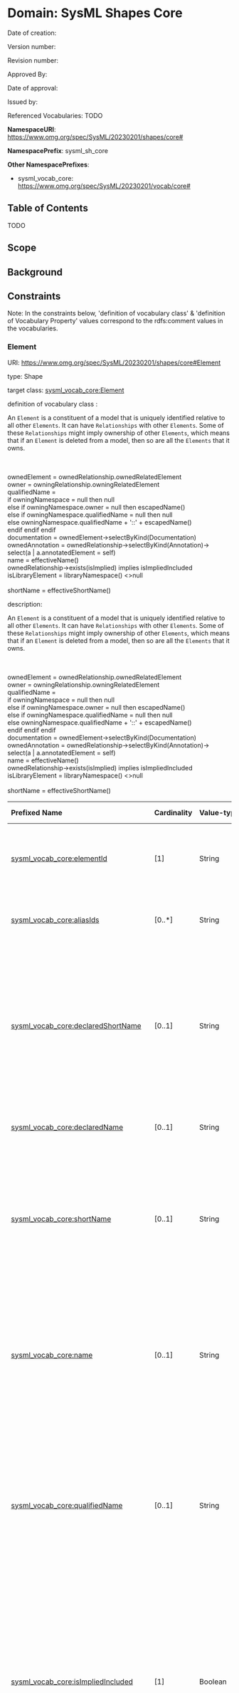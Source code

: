 # Domain: SysML Shapes Core
Date of creation: 

Version number: 

Revision number: 

Approved By: 

Date of approval: 

Issued by: 

Referenced Vocabularies: TODO

**NamespaceURI**: https://www.omg.org/spec/SysML/20230201/shapes/core#

**NamespacePrefix**: sysml_sh_core

**Other NamespacePrefixes**: 

* sysml_vocab_core: https://www.omg.org/spec/SysML/20230201/vocab/core#

## Table of Contents
TODO

## Scope
## Background
## Constraints
Note: In the constraints below, 'definition of vocabulary class' &  'definition of Vocabulary Property' values correspond to the rdfs:comment values in the vocabularies. 

### Element

URI: https://www.omg.org/spec/SysML/20230201/shapes/core#Element

type: Shape

target class: [sysml_vocab_core:Element](https://www.omg.org/spec/SysML/20230201/vocab/core#Element)

definition of vocabulary class : <p>An <code>Element</code> is a constituent of a model that is uniquely identified relative to all other <code>Elements</code>. It can have <code>Relationships</code> with other <code>Elements</code>. Some of these <code>Relationships</code> might imply ownership of other <code>Elements</code>, which means that if an <code>Element</code> is deleted from a model, then so are all the <code>Elements</code> that it owns.</p><br><br>ownedElement = ownedRelationship.ownedRelatedElement<br>owner = owningRelationship.owningRelatedElement<br>qualifiedName =<br>    if owningNamespace = null then null<br>    else if owningNamespace.owner = null then escapedName()<br>    else if owningNamespace.qualifiedName = null then null<br>    else owningNamespace.qualifiedName + '::' + escapedName()<br>    endif endif endif<br>documentation = ownedElement->selectByKind(Documentation)<br>ownedAnnotation = ownedRelationship->selectByKind(Annotation)-><br>    select(a | a.annotatedElement = self)<br>name = effectiveName()<br>ownedRelationship->exists(isImplied) implies isImpliedIncluded<br>isLibraryElement = libraryNamespace() <>null<br><br>shortName = effectiveShortName()

description: <p>An <code>Element</code> is a constituent of a model that is uniquely identified relative to all other <code>Elements</code>. It can have <code>Relationships</code> with other <code>Elements</code>. Some of these <code>Relationships</code> might imply ownership of other <code>Elements</code>, which means that if an <code>Element</code> is deleted from a model, then so are all the <code>Elements</code> that it owns.</p><br><br>ownedElement = ownedRelationship.ownedRelatedElement<br>owner = owningRelationship.owningRelatedElement<br>qualifiedName =<br>    if owningNamespace = null then null<br>    else if owningNamespace.owner = null then escapedName()<br>    else if owningNamespace.qualifiedName = null then null<br>    else owningNamespace.qualifiedName + '::' + escapedName()<br>    endif endif endif<br>documentation = ownedElement->selectByKind(Documentation)<br>ownedAnnotation = ownedRelationship->selectByKind(Annotation)-><br>    select(a | a.annotatedElement = self)<br>name = effectiveName()<br>ownedRelationship->exists(isImplied) implies isImpliedIncluded<br>isLibraryElement = libraryNamespace() <>null<br><br>shortName = effectiveShortName()

| Prefixed Name | Cardinality | Value-type | Definition of Vocabulary Property | Definition |
|:-------|:--------|:---------|:-----------|:-----------|
| [sysml_vocab_core:elementId](https://www.omg.org/spec/SysML/20230201/vocab/core#elementId)| [1]| String| <p>The globally unique identifier for this Element. This is intended to be set by tooling, and it must not change during the lifetime of the Element.</p>| <p>The globally unique identifier for this Element. This is intended to be set by tooling, and it must not change during the lifetime of the Element.</p>|
| [sysml_vocab_core:aliasIds](https://www.omg.org/spec/SysML/20230201/vocab/core#aliasIds)| [0..*]| String| <p>Various alternative identifiers for this Element. Generally, these will be set by tools.</p>| <p>Various alternative identifiers for this Element. Generally, these will be set by tools.</p>|
| [sysml_vocab_core:declaredShortName](https://www.omg.org/spec/SysML/20230201/vocab/core#declaredShortName)| [0..1]| String| <p>An optional alternative name for the <code>Element</code> that is intended to be shorter or in some way more succinct than its primary <code>name</code>. It may act as a modeler-specified identifier for the <code>Element</code>, though it is then the responsibility of the modeler to maintain the uniqueness of this identifier within a model or relative to some other context.</p> <br>| <p>An optional alternative name for the <code>Element</code> that is intended to be shorter or in some way more succinct than its primary <code>name</code>. It may act as a modeler-specified identifier for the <code>Element</code>, though it is then the responsibility of the modeler to maintain the uniqueness of this identifier within a model or relative to some other context.</p> <br>|
| [sysml_vocab_core:declaredName](https://www.omg.org/spec/SysML/20230201/vocab/core#declaredName)| [0..1]| String| <p>The declared name of this <code>Element</code>.</p><br>| <p>The declared name of this <code>Element</code>.</p><br>|
| [sysml_vocab_core:shortName](https://www.omg.org/spec/SysML/20230201/vocab/core#shortName)| [0..1]| String| <p>The short name to be used for this <code>Element</code> during name resolution within its <code>owningNamespace</code>. This is derived using the <code>effectiveShortName()</code> operation. By default, it is the same as the <code>declaredShortName</code>, but this is overridden for certain kinds of <code>Elements</code> to compute a <code>shortName</code> even when the <code>declaredName</code> is null.</p>| <p>The short name to be used for this <code>Element</code> during name resolution within its <code>owningNamespace</code>. This is derived using the <code>effectiveShortName()</code> operation. By default, it is the same as the <code>declaredShortName</code>, but this is overridden for certain kinds of <code>Elements</code> to compute a <code>shortName</code> even when the <code>declaredName</code> is null.</p>|
| [sysml_vocab_core:name](https://www.omg.org/spec/SysML/20230201/vocab/core#name)| [0..1]| String| <p>The name to be used for this <code>Element</code> during name resolution within its <code>owningNamespace</code>. This is derived using the <code>effectiveName()</code> operation. By default, it is the same as the <code>declaredName</code>, but this is overridden for certain kinds of <code>Elements</code> to compute a <code>name</code> even when the <code>declaredName</code> is null.</p>| <p>The name to be used for this <code>Element</code> during name resolution within its <code>owningNamespace</code>. This is derived using the <code>effectiveName()</code> operation. By default, it is the same as the <code>declaredName</code>, but this is overridden for certain kinds of <code>Elements</code> to compute a <code>name</code> even when the <code>declaredName</code> is null.</p>|
| [sysml_vocab_core:qualifiedName](https://www.omg.org/spec/SysML/20230201/vocab/core#qualifiedName)| [0..1]| String| <p>The full ownership-qualified name of this <code>Element</code>, represented in a form that is valid according to the KerML textual concrete syntax for qualified names (including use of unrestricted name notation and escaped characters, as necessary). The <code>qualifiedName</code> is null if this <code>Element</code> has no <code>owningNamespace</code> or if there is not a complete ownership chain of named <code>Namespaces</code> from a root <code>Namespace</code> to this <code>Element</code>.</p>| <p>The full ownership-qualified name of this <code>Element</code>, represented in a form that is valid according to the KerML textual concrete syntax for qualified names (including use of unrestricted name notation and escaped characters, as necessary). The <code>qualifiedName</code> is null if this <code>Element</code> has no <code>owningNamespace</code> or if there is not a complete ownership chain of named <code>Namespaces</code> from a root <code>Namespace</code> to this <code>Element</code>.</p>|
| [sysml_vocab_core:isImpliedIncluded](https://www.omg.org/spec/SysML/20230201/vocab/core#isImpliedIncluded)| [1]| Boolean| <p>Whether all necessary implied Relationships have been included in the <code>ownedRelationships</code> of this Element. This property may be true, even if there are not actually any <code>ownedRelationships</code> with <code>isImplied = true</code>, meaning that no such Relationships are actually implied for this Element. However, if it is false, then <code>ownedRelationships</code> may <em>not</em> contain any implied Relationships. That is, either <em>all</em> required implied Relationships must be included, or none of them.</p>| <p>Whether all necessary implied Relationships have been included in the <code>ownedRelationships</code> of this Element. This property may be true, even if there are not actually any <code>ownedRelationships</code> with <code>isImplied = true</code>, meaning that no such Relationships are actually implied for this Element. However, if it is false, then <code>ownedRelationships</code> may <em>not</em> contain any implied Relationships. That is, either <em>all</em> required implied Relationships must be included, or none of them.</p>|
| [sysml_vocab_core:isLibraryElement](https://www.omg.org/spec/SysML/20230201/vocab/core#isLibraryElement)| [1]| Boolean| <p>Whether this Element is contained in the ownership tree of a library model.</p>| <p>Whether this Element is contained in the ownership tree of a library model.</p>|
| [sysml_vocab_core:owningMembership](https://www.omg.org/spec/SysML/20230201/vocab/core#owningMembership)| [0..1]| [sysml_vocab_ext:OwningMembership](https://www.omg.org/spec/SysML/20230201/vocab/extensions#OwningMembership)| <p>The <code>owningRelationship</code> of this Element, if that Relationship is a Membership.</p><br>| <p>The <code>owningRelationship</code> of this Element, if that Relationship is a Membership.</p><br>|
| [sysml_vocab_core:ownedRelationship](https://www.omg.org/spec/SysML/20230201/vocab/core#ownedRelationship)| [0..*]| [sysml_vocab_core:Relationship](https://www.omg.org/spec/SysML/20230201/vocab/core#Relationship)| <p>The Relationships for which this Element is the <tt>owningRelatedElement</tt>.</p>| <p>The Relationships for which this Element is the <tt>owningRelatedElement</tt>.</p>|
| [sysml_vocab_core:owningRelationship](https://www.omg.org/spec/SysML/20230201/vocab/core#owningRelationship)| [0..1]| [sysml_vocab_core:Relationship](https://www.omg.org/spec/SysML/20230201/vocab/core#Relationship)| <p>The Relationship for which this Element is an <tt>ownedRelatedElement</tt>, if any.</p><br>| <p>The Relationship for which this Element is an <tt>ownedRelatedElement</tt>, if any.</p><br>|
| [sysml_vocab_core:owningNamespace](https://www.omg.org/spec/SysML/20230201/vocab/core#owningNamespace)| [0..1]| [sysml_vocab_ext:Namespace](https://www.omg.org/spec/SysML/20230201/vocab/extensions#Namespace)| <p>The Namespace that owns this Element, derived as the <code>membershipOwningNamespace</code> of the <code>owningMembership</code> of this Element, if any.</p><br>| <p>The Namespace that owns this Element, derived as the <code>membershipOwningNamespace</code> of the <code>owningMembership</code> of this Element, if any.</p><br>|
| [sysml_vocab_core:owner](https://www.omg.org/spec/SysML/20230201/vocab/core#owner)| [0..1]| [sysml_vocab_core:Element](https://www.omg.org/spec/SysML/20230201/vocab/core#Element)| <p>The owner of this Element, derived as the <code>owningRelatedElement</code> of the <code>owningRelationship</code> of this Element, if any.</p>| <p>The owner of this Element, derived as the <code>owningRelatedElement</code> of the <code>owningRelationship</code> of this Element, if any.</p>|
| [sysml_vocab_core:ownedElement](https://www.omg.org/spec/SysML/20230201/vocab/core#ownedElement)| [0..*]| [sysml_vocab_core:Element](https://www.omg.org/spec/SysML/20230201/vocab/core#Element)| <p>The Elements owned by this Element, derived as the <tt>ownedRelatedElements</tt> of the <tt>ownedRelationships</tt> of this Element.</p><br>| <p>The Elements owned by this Element, derived as the <tt>ownedRelatedElements</tt> of the <tt>ownedRelationships</tt> of this Element.</p><br>|
| [sysml_vocab_core:documentation](https://www.omg.org/spec/SysML/20230201/vocab/core#documentation)| [0..*]| [sysml_vocab_ext:Documentation](https://www.omg.org/spec/SysML/20230201/vocab/extensions#Documentation)| <p>The Documentation owned by this Element.</p>| <p>The Documentation owned by this Element.</p>|
| [sysml_vocab_core:ownedAnnotation](https://www.omg.org/spec/SysML/20230201/vocab/core#ownedAnnotation)| [0..*]| [sysml_vocab_ext:Annotation](https://www.omg.org/spec/SysML/20230201/vocab/extensions#Annotation)| <p>The <code>ownedRelationships</code> of this Element that are Annotations, for which this Element is the <code>annotatedElement</code>.</code>| <p>The <code>ownedRelationships</code> of this Element that are Annotations, for which this Element is the <code>annotatedElement</code>.</code>|
| [sysml_vocab_core:textualRepresentation](https://www.omg.org/spec/SysML/20230201/vocab/core#textualRepresentation)| [0..*]| [sysml_vocab_ext:TextualRepresentation](https://www.omg.org/spec/SysML/20230201/vocab/extensions#TextualRepresentation)| <p>The <code>textualRepresentations</code> that annotate this Element.</p>| <p>The <code>textualRepresentations</code> that annotate this Element.</p>|



### Relationship

URI: https://www.omg.org/spec/SysML/20230201/shapes/core#Relationship

type: Shape

target class: [sysml_vocab_core:Relationship](https://www.omg.org/spec/SysML/20230201/vocab/core#Relationship)

definition of vocabulary class : <p>A <code>Relationship</code> is an <code>Element</code> that relates other <code>Element<s/code>. Some of its <code>relatedElements</code> may be owned, in which case those <code>ownedRelatedElements</code> will be deleted from a model if their <code>owningRelationship</code> is. A <code>Relationship</code> may also be owned by another <code>Element</code>, in which case the <code>ownedRelatedElements</code> of the <code>Relationship</code> are also considered to be transitively owned by the <code>owningRelatedElement</code> of the Relationship.</p><br><br><p>The <code>relatedElements</code> of a Relationship are divided into <code>source</code> and <code>target</code> <code>Elements</code>. The <code>Relationship</code> is considered to be directed from the <code>source</code> to the <code>target</code> <code>Elements</code>. An undirected <code>Relationship</code> may have either all <code>source</code> or all <code>target</code> <code>Elements</code>.</p><br><br><p>A &quot;relationship <code>Element</code>&quot; in the abstract syntax is generically any <code>Element</code> that is an instance of either <code>Relationship</code> or a direct or indirect specialization of <code>Relationship</code>. Any other kind of <code>Element</code> is a &quot;non-relationship <code>Element</code>&quot;. It is a convention of that non-relationship <code>Elements</code> are <em>only</em> related via reified relationship <code>Elements</code>. Any meta-associations directly between non-relationship <code>Elements</code> must be derived from underlying reified <code>Relationship</code>.</p><br><br>relatedElement = source->union(target)

description: <p>A <code>Relationship</code> is an <code>Element</code> that relates other <code>Element<s/code>. Some of its <code>relatedElements</code> may be owned, in which case those <code>ownedRelatedElements</code> will be deleted from a model if their <code>owningRelationship</code> is. A <code>Relationship</code> may also be owned by another <code>Element</code>, in which case the <code>ownedRelatedElements</code> of the <code>Relationship</code> are also considered to be transitively owned by the <code>owningRelatedElement</code> of the Relationship.</p><br><br><p>The <code>relatedElements</code> of a Relationship are divided into <code>source</code> and <code>target</code> <code>Elements</code>. The <code>Relationship</code> is considered to be directed from the <code>source</code> to the <code>target</code> <code>Elements</code>. An undirected <code>Relationship</code> may have either all <code>source</code> or all <code>target</code> <code>Elements</code>.</p><br><br><p>A &quot;relationship <code>Element</code>&quot; in the abstract syntax is generically any <code>Element</code> that is an instance of either <code>Relationship</code> or a direct or indirect specialization of <code>Relationship</code>. Any other kind of <code>Element</code> is a &quot;non-relationship <code>Element</code>&quot;. It is a convention of that non-relationship <code>Elements</code> are <em>only</em> related via reified relationship <code>Elements</code>. Any meta-associations directly between non-relationship <code>Elements</code> must be derived from underlying reified <code>Relationship</code>.</p><br><br>relatedElement = source->union(target)

| Prefixed Name | Cardinality | Value-type | Definition of Vocabulary Property | Definition |
|:-------|:--------|:---------|:-----------|:-----------|
| [sysml_vocab_core:isImplied](https://www.omg.org/spec/SysML/20230201/vocab/core#isImplied)| [1]| Boolean| <p>Whether this Relationship was generated by tooling to meet semantic rules, rather than being directly created by a modeler.</p>| <p>Whether this Relationship was generated by tooling to meet semantic rules, rather than being directly created by a modeler.</p>|
| [sysml_vocab_core:relatedElement](https://www.omg.org/spec/SysML/20230201/vocab/core#relatedElement)| [0..*]| [sysml_vocab_core:Element](https://www.omg.org/spec/SysML/20230201/vocab/core#Element)| <p>The Elements that are related by this Relationship, derived as the union of the <code>source</code> and <code>target</code> Elements of the Relationship.</p>| <p>The Elements that are related by this Relationship, derived as the union of the <code>source</code> and <code>target</code> Elements of the Relationship.</p>|
| [sysml_vocab_core:target](https://www.omg.org/spec/SysML/20230201/vocab/core#target)| [0..*]| [sysml_vocab_core:Element](https://www.omg.org/spec/SysML/20230201/vocab/core#Element)| <p>The <code>relatedElements</code> to which this Relationship is considered to be directed.</p><br>| <p>The <code>relatedElements</code> to which this Relationship is considered to be directed.</p><br>|
| [sysml_vocab_core:source](https://www.omg.org/spec/SysML/20230201/vocab/core#source)| [0..*]| [sysml_vocab_core:Element](https://www.omg.org/spec/SysML/20230201/vocab/core#Element)| <p>The <code>relatedElements</c ode> from which this Relationship is considered to be directed.</p>| <p>The <code>relatedElements</c ode> from which this Relationship is considered to be directed.</p>|
| [sysml_vocab_core:owningRelatedElement](https://www.omg.org/spec/SysML/20230201/vocab/core#owningRelatedElement)| [0..1]| [sysml_vocab_core:Element](https://www.omg.org/spec/SysML/20230201/vocab/core#Element)| <p>The <tt>relatedElement</tt> of this Relationship that owns the Relationship, if any.</p>| <p>The <tt>relatedElement</tt> of this Relationship that owns the Relationship, if any.</p>|
| [sysml_vocab_core:ownedRelatedElement](https://www.omg.org/spec/SysML/20230201/vocab/core#ownedRelatedElement)| [0..*]| [sysml_vocab_core:Element](https://www.omg.org/spec/SysML/20230201/vocab/core#Element)| <p>The <tt>relatedElements</tt> of this Relationship that are owned by the Relationship.</p>| <p>The <tt>relatedElements</tt> of this Relationship that are owned by the Relationship.</p>|




